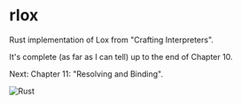 # rlox

Rust implementation of Lox from "Crafting Interpreters".

It's complete (as far as I can tell) up to the end of Chapter 10.

Next: Chapter 11: "Resolving and Binding".

![Rust](https://github.com/rlipscombe/rlox/workflows/Rust/badge.svg)
